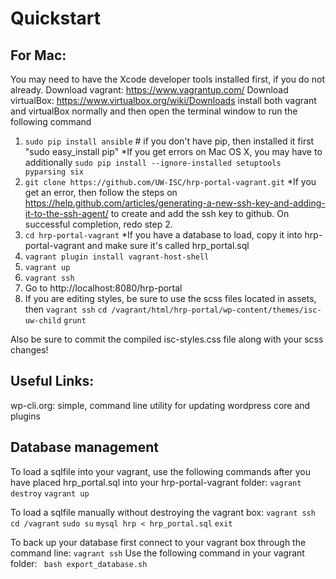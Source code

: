 # Quickstart

## For Mac:
You may need to have the Xcode developer tools installed first, if you do not already.
Download vagrant: https://www.vagrantup.com/ Download virtualBox: https://www.virtualbox.org/wiki/Downloads install both vagrant and virtualBox normally and then open the terminal window to run the following command 

1. ` sudo pip install ansible ` # if you don't have pip, then installed it first "sudo easy_install pip"
    *If you get errors on Mac OS X, you may have to additionally ` sudo pip install --ignore-installed setuptools pyparsing six `
2. ` git clone https://github.com/UW-ISC/hrp-portal-vagrant.git `
    *If you get an error, then follow the steps on https://help.github.com/articles/generating-a-new-ssh-key-and-adding-it-to-the-ssh-agent/ to create and add the ssh key to github. On successful completion, redo step 2.
3. ` cd hrp-portal-vagrant `
    *If you have a database to load, copy it into hrp-portal-vagrant and make sure it's called hrp_portal.sql
4. ` vagrant plugin install vagrant-host-shell `
5. ` vagrant up `
6. ` vagrant ssh `
7. Go to http://localhost:8080/hrp-portal
8. If you are editing styles, be sure to use the scss files located in assets, then
` vagrant ssh `
` cd /vagrant/html/hrp-portal/wp-content/themes/isc-uw-child `
` grunt `

Also be sure to commit the compiled isc-styles.css file along with your scss changes!

## Useful Links:
wp-cli.org: simple, command line utility for updating wordpress core and plugins

## Database management
To load a sqlfile into your vagrant, use the following commands after you have placed hrp_portal.sql into your hrp-portal-vagrant folder:
` vagrant destroy `
` vagrant up `

To load a sqlfile manually without destroying the vagrant box:
` vagrant ssh `
` cd /vagrant `
` sudo su `
` mysql hrp < hrp_portal.sql `
` exit `

To back up your database first connect to your vagrant box through the command line:
` vagrant ssh `
Use the following command in your vagrant folder:
` bash export_database.sh`
